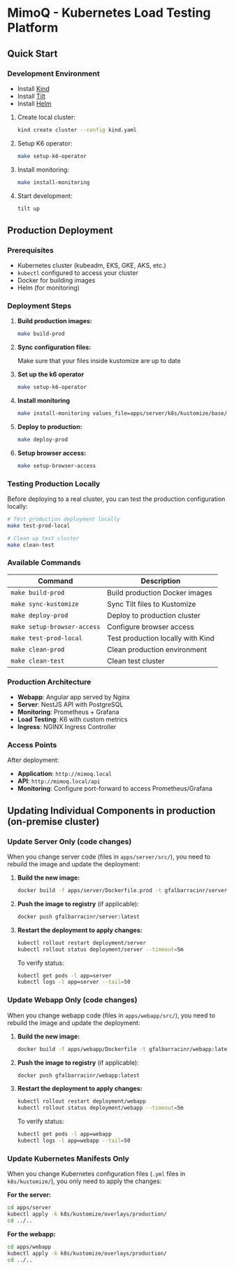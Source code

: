 # MimoQ - Kubernetes Load Testing Platform

## Quick Start

### Development Environment

- Install [Kind](https://kind.sigs.k8s.io/docs/user/quick-start/)
- Install [Tilt](https://docs.tilt.dev/install.html)
- Install [Helm](https://helm.sh/docs/intro/install/)

1. Create local cluster:
   ```bash
   kind create cluster --config kind.yaml
   ```

2. Setup K6 operator:
   ```bash
   make setup-k6-operator
   ```

3. Install monitoring:
   ```bash
   make install-monitoring
   ```

4. Start development:
   ```bash
   tilt up
   ```

## Production Deployment

### Prerequisites

- Kubernetes cluster (kubeadm, EKS, GKE, AKS, etc.)
- `kubectl` configured to access your cluster
- Docker for building images
- Helm (for monitoring)

### Deployment Steps

1. **Build production images:**
   ```bash
   make build-prod
   ```

2. **Sync configuration files:**
   
   Make sure that your files inside kustomize are up to date

3. **Set up the k6 operator**

   ```bash
   make setup-k6-operator
   ```
4. **Install monitoring**
   ```bash
   make install-monitoring values_file=apps/server/k8s/kustomize/base/values-monitoring.yml
   ```
   
5. **Deploy to production:**
   ```bash
   make deploy-prod
   ```

6. **Setup browser access:**
   ```bash
   make setup-browser-access
   ```

### Testing Production Locally

Before deploying to a real cluster, you can test the production configuration locally:

```bash
# Test production deployment locally
make test-prod-local

# Clean up test cluster
make clean-test
```

### Available Commands

| Command | Description |
|---------|-------------|
| `make build-prod` | Build production Docker images |
| `make sync-kustomize` | Sync Tilt files to Kustomize |
| `make deploy-prod` | Deploy to production cluster |
| `make setup-browser-access` | Configure browser access |
| `make test-prod-local` | Test production locally with Kind |
| `make clean-prod` | Clean production environment |
| `make clean-test` | Clean test cluster |

### Production Architecture

- **Webapp**: Angular app served by Nginx
- **Server**: NestJS API with PostgreSQL
- **Monitoring**: Prometheus + Grafana
- **Load Testing**: K6 with custom metrics
- **Ingress**: NGINX Ingress Controller

### Access Points

After deployment:
- **Application**: `http://mimoq.local`
- **API**: `http://mimoq.local/api`
- **Monitoring**: Configure port-forward to access Prometheus/Grafana

## Updating Individual Components in production (on-premise cluster)

### Update Server Only (code changes)

When you change server code (files in `apps/server/src/`), you need to rebuild the image and update the deployment:

1. **Build the new image:**
   ```bash
   docker build -f apps/server/Dockerfile.prod -t gfalbarracinr/server:latest apps/server/
   ```

2. **Push the image to registry** (if applicable):
   ```bash
   docker push gfalbarracinr/server:latest
   ```

3. **Restart the deployment to apply changes:**
   ```bash
   kubectl rollout restart deployment/server
   kubectl rollout status deployment/server --timeout=5m
   ```

   To verify status:
   ```bash
   kubectl get pods -l app=server
   kubectl logs -l app=server --tail=50
   ```

### Update Webapp Only (code changes)

When you change webapp code (files in `apps/webapp/src/`), you need to rebuild the image and update the deployment:

1. **Build the new image:**
   ```bash
   docker build -f apps/webapp/Dockerfile -t gfalbarracinr/webapp:latest apps/webapp/
   ```

2. **Push the image to registry** (if applicable):
   ```bash
   docker push gfalbarracinr/webapp:latest
   ```

3. **Restart the deployment to apply changes:**
   ```bash
   kubectl rollout restart deployment/webapp
   kubectl rollout status deployment/webapp --timeout=5m
   ```

   To verify status:
   ```bash
   kubectl get pods -l app=webapp
   kubectl logs -l app=webapp --tail=50
   ```

### Update Kubernetes Manifests Only

When you change Kubernetes configuration files (`.yml` files in `k8s/kustomize/`), you only need to apply the changes:

**For the server:**
```bash
cd apps/server
kubectl apply -k k8s/kustomize/overlays/production/
cd ../..
```

**For the webapp:**
```bash
cd apps/webapp
kubectl apply -k k8s/kustomize/overlays/production/
cd ../..
```



